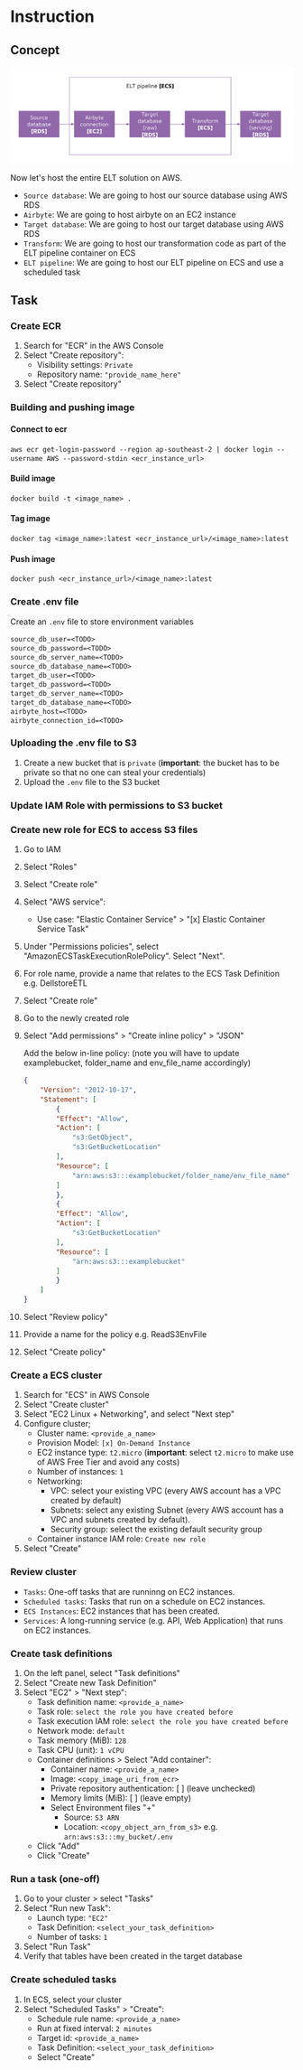 # Instruction 

## Concept 

![images/aws-elt-airbyte.png](images/aws-elt-airbyte.png)

Now let's host the entire ELT solution on AWS. 
- `Source database`: We are going to host our source database using AWS RDS
- `Airbyte`: We are going to host airbyte on an EC2 instance
- `Target database`: We are going to host our target database using AWS RDS
- `Transform`: We are going to host our transformation code as part of the ELT pipeline container on ECS
- `ELT pipeline`: We are going to host our ELT pipeline on ECS and use a scheduled task 

## Task 


### Create ECR 

1. Search for "ECR" in the AWS Console 
2. Select "Create repository":
    - Visibility settings: `Private`
    - Repository name: `"provide_name_here"`
3. Select "Create repository"

### Building and pushing image 

#### Connect to ecr 
```
aws ecr get-login-password --region ap-southeast-2 | docker login --username AWS --password-stdin <ecr_instance_url>
```

#### Build image 
```
docker build -t <image_name> .
```

#### Tag image 
```
docker tag <image_name>:latest <ecr_instance_url>/<image_name>:latest
```

#### Push image 
```
docker push <ecr_instance_url>/<image_name>:latest
```

### Create .env file 

Create an `.env` file to store environment variables

```
source_db_user=<TODO>
source_db_password=<TODO>
source_db_server_name=<TODO>
source_db_database_name=<TODO>
target_db_user=<TODO>
target_db_password=<TODO>
target_db_server_name=<TODO>
target_db_database_name=<TODO>
airbyte_host=<TODO>
airbyte_connection_id=<TODO>
```

### Uploading the .env file to S3 

1. Create a new bucket that is `private` (**important**: the bucket has to be private so that no one can steal your credentials)
2. Upload the `.env` file to the S3 bucket 

### Update IAM Role with permissions to S3 bucket 

### Create new role for ECS to access S3 files 

1. Go to IAM 
2. Select "Roles" 
3. Select "Create role" 
4. Select "AWS service": 
    - Use case: "Elastic Container Service" > "[x] Elastic Container Service Task"
5. Under "Permissions policies", select "AmazonECSTaskExecutionRolePolicy". Select "Next". 
6. For role name, provide a name that relates to the ECS Task Definition e.g. DellstoreETL
7. Select "Create role" 
8. Go to the newly created role 
9. Select "Add permissions" > "Create inline policy" > "JSON"

    Add the below in-line policy: (note you will have to update examplebucket, folder_name and env_file_name accordingly)

    ```json 
    {
        "Version": "2012-10-17",
        "Statement": [
            {
            "Effect": "Allow",
            "Action": [
                "s3:GetObject",
                "s3:GetBucketLocation"
            ],
            "Resource": [
                "arn:aws:s3:::examplebucket/folder_name/env_file_name"
            ]
            },
            {
            "Effect": "Allow",
            "Action": [
                "s3:GetBucketLocation"
            ],
            "Resource": [
                "arn:aws:s3:::examplebucket"
            ]
            }
        ]
    }
    ```
10. Select "Review policy" 
11. Provide a name for the policy e.g. ReadS3EnvFile
12. Select "Create policy" 

### Create a ECS cluster 

1. Search for "ECS" in AWS Console 
2. Select "Create cluster" 
3. Select "EC2 Linux + Networking", and select "Next step" 
4. Configure cluster; 
    - Cluster name: `<provide_a_name>` 
    - Provision Model: `[x] On-Demand Instance` 
    - EC2 instance type: `t2.micro` (**important**: select `t2.micro` to make use of AWS Free Tier and avoid any costs)
    - Number of instances: `1` 
    - Networking: 
        - VPC: select your existing VPC (every AWS account has a VPC created by default)
        - Subnets: select any existing Subnet (every AWS account has a VPC and subnets created by default). 
        - Security group: select the existing default security group 
    - Container instance IAM role: `Create new role` 
5. Select "Create" 

### Review cluster 

- `Tasks`: One-off tasks that are runninng on EC2 instances. 
- `Scheduled tasks`: Tasks that run on a schedule on EC2 instances. 
- `ECS Instances`: EC2 instances that has been created. 
- `Services`: A long-running service (e.g. API, Web Application) that runs on EC2 instances. 

### Create task definitions 

1. On the left panel, select "Task definitions" 
2. Select "Create new Task Definition" 
3. Select "EC2" > "Next step": 
    - Task definition name: `<provide_a_name>`
    - Task role: `select the role you have created before`
    - Task execution IAM role: `select the role you have created before`
    - Network mode: `default` 
    - Task memory (MiB): `128`
    - Task CPU (unit): `1 vCPU` 
    - Container definitions > Select "Add container":   
        - Container name: `<provide_a_name>`
        - Image: `<copy_image_uri_from_ecr>` 
        - Private repository authentication: [ ]  (leave unchecked)
        - Memory limits (MiB): [ ] (leave empty)
        - Select Environment files "+" 
            - Source: `S3 ARN` 
            - Location: `<copy_object_arn_from_s3>` e.g. `arn:aws:s3:::my_bucket/.env` 
    - Click "Add" 
    - Click "Create" 

### Run a task (one-off)

1. Go to your cluster > select "Tasks"
2. Select "Run new Task": 
    - Launch type: `"EC2"` 
    - Task Definition: `<select_your_task_definition>` 
    - Number of tasks: `1`
3. Select "Run Task"
4. Verify that tables have been created in the target database 


### Create scheduled tasks 

1. In ECS, select your cluster
2. Select "Scheduled Tasks" > "Create": 
    - Schedule rule name: `<provide_a_name>` 
    - Run at fixed interval: `2 minutes` 
    - Target id: `<provide_a_name>` 
    - Task Definition: `<select_your_task_definition>` 
    - Select "Create" 
